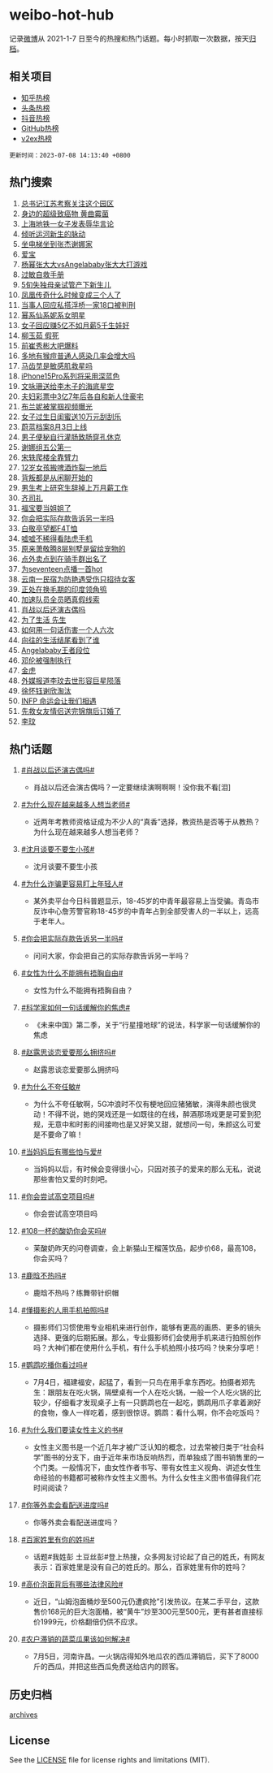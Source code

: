 # weibo-hot-hub

记录[微博](https://www.weibo.com)从 2021-1-7 日至今的热搜和热门话题。每小时抓取一次数据，按天[归档](archives)。

## 相关项目

- [知乎热榜](https://github.com/lonnyzhang423/zhihu-hot-hub)
- [头条热榜](https://github.com/lonnyzhang423/toutiao-hot-hub)
- [抖音热榜](https://github.com/lonnyzhang423/douyin-hot-hub)
- [GitHub热榜](https://github.com/lonnyzhang423/github-hot-hub)
- [v2ex热榜](https://github.com/lonnyzhang423/v2ex-hot-hub)


`更新时间：2023-07-08 14:13:40 +0800`

## 热门搜索

1. [总书记江苏考察关注这个园区](https://m.weibo.cn/search?containerid=100103type%3D1%26t%3D10%26q%3D%23%E6%80%BB%E4%B9%A6%E8%AE%B0%E6%B1%9F%E8%8B%8F%E8%80%83%E5%AF%9F%E5%85%B3%E6%B3%A8%E8%BF%99%E4%B8%AA%E5%9B%AD%E5%8C%BA%23&stream_entry_id=51&isnewpage=1&extparam=seat%3D1%26stream_entry_id%3D51%26cate%3D10103%26dgr%3D0%26filter_type%3Drealtimehot%26c_type%3D51%26pos%3D0%26display_time%3D1688796818%26pre_seqid%3D168879681878502033236&luicode=10000011&lfid=106003type%253D25%2526t%253D3%2526disable_hot%253D1%2526filter_type%253Drealtimehot)
1. [身边的超级致癌物 黄曲霉菌](https://m.weibo.cn/search?containerid=100103type%3D1%26t%3D10%26q%3D%E8%BA%AB%E8%BE%B9%E7%9A%84%E8%B6%85%E7%BA%A7%E8%87%B4%E7%99%8C%E7%89%A9+%E9%BB%84%E6%9B%B2%E9%9C%89%E8%8F%8C&stream_entry_id=31&isnewpage=1&extparam=seat%3D1%26lcate%3D5001%26flag%3D16%26filter_type%3Drealtimehot%26c_type%3D31%26cate%3D5001%26dgr%3D0%26realpos%3D1%26q%3D%25E8%25BA%25AB%25E8%25BE%25B9%25E7%259A%2584%25E8%25B6%2585%25E7%25BA%25A7%25E8%2587%25B4%25E7%2599%258C%25E7%2589%25A9%2520%25E9%25BB%2584%25E6%259B%25B2%25E9%259C%2589%25E8%258F%258C%26band_rank%3D1%26stream_entry_id%3D31%26pos%3D0%26display_time%3D1688796818%26pre_seqid%3D168879681878502033236&luicode=10000011&lfid=106003type%253D25%2526t%253D3%2526disable_hot%253D1%2526filter_type%253Drealtimehot)
1. [上海地铁一女子发表辱华言论](https://m.weibo.cn/search?containerid=100103type%3D1%26t%3D10%26q%3D%23%E4%B8%8A%E6%B5%B7%E5%9C%B0%E9%93%81%E4%B8%80%E5%A5%B3%E5%AD%90%E5%8F%91%E8%A1%A8%E8%BE%B1%E5%8D%8E%E8%A8%80%E8%AE%BA%23&stream_entry_id=31&isnewpage=1&extparam=seat%3D1%26lcate%3D5001%26flag%3D1%26filter_type%3Drealtimehot%26c_type%3D31%26cate%3D5001%26dgr%3D0%26realpos%3D2%26q%3D%2523%25E4%25B8%258A%25E6%25B5%25B7%25E5%259C%25B0%25E9%2593%2581%25E4%25B8%2580%25E5%25A5%25B3%25E5%25AD%2590%25E5%258F%2591%25E8%25A1%25A8%25E8%25BE%25B1%25E5%258D%258E%25E8%25A8%2580%25E8%25AE%25BA%2523%26band_rank%3D2%26stream_entry_id%3D31%26pos%3D1%26display_time%3D1688796818%26pre_seqid%3D168879681878502033236&luicode=10000011&lfid=106003type%253D25%2526t%253D3%2526disable_hot%253D1%2526filter_type%253Drealtimehot)
1. [倾听运河新生的脉动](https://m.weibo.cn/search?containerid=100103type%3D1%26t%3D10%26q%3D%23%E5%80%BE%E5%90%AC%E8%BF%90%E6%B2%B3%E6%96%B0%E7%94%9F%E7%9A%84%E8%84%89%E5%8A%A8%23&stream_entry_id=31&isnewpage=1&extparam=seat%3D1%26lcate%3D5001%26flag%3D0%26filter_type%3Drealtimehot%26c_type%3D31%26cate%3D5001%26dgr%3D0%26realpos%3D3%26q%3D%2523%25E5%2580%25BE%25E5%2590%25AC%25E8%25BF%2590%25E6%25B2%25B3%25E6%2596%25B0%25E7%2594%259F%25E7%259A%2584%25E8%2584%2589%25E5%258A%25A8%2523%26band_rank%3D3%26stream_entry_id%3D31%26pos%3D2%26display_time%3D1688796818%26pre_seqid%3D168879681878502033236&luicode=10000011&lfid=106003type%253D25%2526t%253D3%2526disable_hot%253D1%2526filter_type%253Drealtimehot)
1. [坐电梯坐到张杰谢娜家](https://m.weibo.cn/search?containerid=100103type%3D1%26t%3D10%26q%3D%23%E5%9D%90%E7%94%B5%E6%A2%AF%E5%9D%90%E5%88%B0%E5%BC%A0%E6%9D%B0%E8%B0%A2%E5%A8%9C%E5%AE%B6%23&stream_entry_id=31&isnewpage=1&extparam=seat%3D1%26lcate%3D5001%26flag%3D2%26filter_type%3Drealtimehot%26c_type%3D31%26cate%3D5001%26dgr%3D0%26realpos%3D4%26q%3D%2523%25E5%259D%2590%25E7%2594%25B5%25E6%25A2%25AF%25E5%259D%2590%25E5%2588%25B0%25E5%25BC%25A0%25E6%259D%25B0%25E8%25B0%25A2%25E5%25A8%259C%25E5%25AE%25B6%2523%26band_rank%3D4%26stream_entry_id%3D31%26pos%3D3%26display_time%3D1688796818%26pre_seqid%3D168879681878502033236&luicode=10000011&lfid=106003type%253D25%2526t%253D3%2526disable_hot%253D1%2526filter_type%253Drealtimehot)
1. [爱宝](https://m.weibo.cn/search?containerid=100103type%3D1%26t%3D10%26q%3D%E7%88%B1%E5%AE%9D&stream_entry_id=31&isnewpage=1&extparam=seat%3D1%26lcate%3D5001%26flag%3D16%26filter_type%3Drealtimehot%26c_type%3D31%26cate%3D5001%26dgr%3D0%26realpos%3D5%26q%3D%25E7%2588%25B1%25E5%25AE%259D%26band_rank%3D5%26stream_entry_id%3D31%26pos%3D4%26display_time%3D1688796818%26pre_seqid%3D168879681878502033236&luicode=10000011&lfid=106003type%253D25%2526t%253D3%2526disable_hot%253D1%2526filter_type%253Drealtimehot)
1. [杨幂张大大vsAngelababy张大大打游戏](https://m.weibo.cn/search?containerid=100103type%3D1%26t%3D10%26q%3D%23%E6%9D%A8%E5%B9%82%E5%BC%A0%E5%A4%A7%E5%A4%A7vsAngelababy%E5%BC%A0%E5%A4%A7%E5%A4%A7%E6%89%93%E6%B8%B8%E6%88%8F%23&stream_entry_id=31&isnewpage=1&extparam=seat%3D1%26lcate%3D5001%26flag%3D1%26filter_type%3Drealtimehot%26c_type%3D31%26cate%3D5001%26dgr%3D0%26realpos%3D6%26q%3D%2523%25E6%259D%25A8%25E5%25B9%2582%25E5%25BC%25A0%25E5%25A4%25A7%25E5%25A4%25A7vsAngelababy%25E5%25BC%25A0%25E5%25A4%25A7%25E5%25A4%25A7%25E6%2589%2593%25E6%25B8%25B8%25E6%2588%258F%2523%26band_rank%3D6%26stream_entry_id%3D31%26pos%3D5%26display_time%3D1688796818%26pre_seqid%3D168879681878502033236&luicode=10000011&lfid=106003type%253D25%2526t%253D3%2526disable_hot%253D1%2526filter_type%253Drealtimehot)
1. [过敏自救手册](https://m.weibo.cn/search?containerid=100103type%3D1%26t%3D10%26q%3D%23%E8%BF%87%E6%95%8F%E8%87%AA%E6%95%91%E6%89%8B%E5%86%8C%23&stream_entry_id=31&isnewpage=1&extparam=seat%3D1%26lcate%3D5001%26is_ad_pos%3D1%26adid%3D195660%26filter_type%3Drealtimehot%26c_type%3D31%26cate%3D5001%26dgr%3D0%26q%3D%2523%25E8%25BF%2587%25E6%2595%258F%25E8%2587%25AA%25E6%2595%2591%25E6%2589%258B%25E5%2586%258C%2523%26band_rank%3D7%26stream_entry_id%3D31%26pos%3D6%26display_time%3D1688796818%26pre_seqid%3D168879681878502033236&luicode=10000011&lfid=106003type%253D25%2526t%253D3%2526disable_hot%253D1%2526filter_type%253Drealtimehot)
1. [5旬失独母亲试管产下新生儿](https://m.weibo.cn/search?containerid=100103type%3D1%26t%3D10%26q%3D%235%E6%97%AC%E5%A4%B1%E7%8B%AC%E6%AF%8D%E4%BA%B2%E8%AF%95%E7%AE%A1%E4%BA%A7%E4%B8%8B%E6%96%B0%E7%94%9F%E5%84%BF%23&stream_entry_id=31&isnewpage=1&extparam=seat%3D1%26lcate%3D5001%26flag%3D32768%26filter_type%3Drealtimehot%26c_type%3D31%26cate%3D5001%26dgr%3D0%26realpos%3D7%26q%3D%25235%25E6%2597%25AC%25E5%25A4%25B1%25E7%258B%25AC%25E6%25AF%258D%25E4%25BA%25B2%25E8%25AF%2595%25E7%25AE%25A1%25E4%25BA%25A7%25E4%25B8%258B%25E6%2596%25B0%25E7%2594%259F%25E5%2584%25BF%2523%26band_rank%3D7%26stream_entry_id%3D31%26pos%3D7%26display_time%3D1688796818%26pre_seqid%3D168879681878502033236&luicode=10000011&lfid=106003type%253D25%2526t%253D3%2526disable_hot%253D1%2526filter_type%253Drealtimehot)
1. [凤凰传奇什么时候变成三个人了](https://m.weibo.cn/search?containerid=100103type%3D1%26t%3D10%26q%3D%23%E5%87%A4%E5%87%B0%E4%BC%A0%E5%A5%87%E4%BB%80%E4%B9%88%E6%97%B6%E5%80%99%E5%8F%98%E6%88%90%E4%B8%89%E4%B8%AA%E4%BA%BA%E4%BA%86%23&stream_entry_id=31&isnewpage=1&extparam=seat%3D1%26lcate%3D5001%26flag%3D1%26filter_type%3Drealtimehot%26c_type%3D31%26cate%3D5001%26dgr%3D0%26realpos%3D8%26q%3D%2523%25E5%2587%25A4%25E5%2587%25B0%25E4%25BC%25A0%25E5%25A5%2587%25E4%25BB%2580%25E4%25B9%2588%25E6%2597%25B6%25E5%2580%2599%25E5%258F%2598%25E6%2588%2590%25E4%25B8%2589%25E4%25B8%25AA%25E4%25BA%25BA%25E4%25BA%2586%2523%26band_rank%3D8%26stream_entry_id%3D31%26pos%3D8%26display_time%3D1688796818%26pre_seqid%3D168879681878502033236&luicode=10000011&lfid=106003type%253D25%2526t%253D3%2526disable_hot%253D1%2526filter_type%253Drealtimehot)
1. [当事人回应私搭浮桥一家18口被判刑](https://m.weibo.cn/search?containerid=100103type%3D1%26t%3D10%26q%3D%23%E5%BD%93%E4%BA%8B%E4%BA%BA%E5%9B%9E%E5%BA%94%E7%A7%81%E6%90%AD%E6%B5%AE%E6%A1%A5%E4%B8%80%E5%AE%B618%E5%8F%A3%E8%A2%AB%E5%88%A4%E5%88%91%23&stream_entry_id=31&isnewpage=1&extparam=seat%3D1%26lcate%3D5001%26flag%3D0%26filter_type%3Drealtimehot%26c_type%3D31%26cate%3D5001%26dgr%3D0%26realpos%3D9%26q%3D%2523%25E5%25BD%2593%25E4%25BA%258B%25E4%25BA%25BA%25E5%259B%259E%25E5%25BA%2594%25E7%25A7%2581%25E6%2590%25AD%25E6%25B5%25AE%25E6%25A1%25A5%25E4%25B8%2580%25E5%25AE%25B618%25E5%258F%25A3%25E8%25A2%25AB%25E5%2588%25A4%25E5%2588%2591%2523%26band_rank%3D9%26stream_entry_id%3D31%26pos%3D9%26display_time%3D1688796818%26pre_seqid%3D168879681878502033236&luicode=10000011&lfid=106003type%253D25%2526t%253D3%2526disable_hot%253D1%2526filter_type%253Drealtimehot)
1. [幂系仙系妮系女明星](https://m.weibo.cn/search?containerid=100103type%3D1%26t%3D10%26q%3D%23%E5%B9%82%E7%B3%BB%E4%BB%99%E7%B3%BB%E5%A6%AE%E7%B3%BB%E5%A5%B3%E6%98%8E%E6%98%9F%23&stream_entry_id=31&isnewpage=1&extparam=seat%3D1%26lcate%3D5001%26flag%3D1%26filter_type%3Drealtimehot%26c_type%3D31%26cate%3D5001%26dgr%3D0%26realpos%3D10%26q%3D%2523%25E5%25B9%2582%25E7%25B3%25BB%25E4%25BB%2599%25E7%25B3%25BB%25E5%25A6%25AE%25E7%25B3%25BB%25E5%25A5%25B3%25E6%2598%258E%25E6%2598%259F%2523%26band_rank%3D10%26stream_entry_id%3D31%26pos%3D10%26display_time%3D1688796818%26pre_seqid%3D168879681878502033236&luicode=10000011&lfid=106003type%253D25%2526t%253D3%2526disable_hot%253D1%2526filter_type%253Drealtimehot)
1. [女子回应赚5亿不如月薪5千生娃好](https://m.weibo.cn/search?containerid=100103type%3D1%26t%3D10%26q%3D%23%E5%A5%B3%E5%AD%90%E5%9B%9E%E5%BA%94%E8%B5%9A5%E4%BA%BF%E4%B8%8D%E5%A6%82%E6%9C%88%E8%96%AA5%E5%8D%83%E7%94%9F%E5%A8%83%E5%A5%BD%23&stream_entry_id=31&isnewpage=1&extparam=seat%3D1%26lcate%3D5001%26flag%3D0%26filter_type%3Drealtimehot%26c_type%3D31%26cate%3D5001%26dgr%3D0%26realpos%3D11%26q%3D%2523%25E5%25A5%25B3%25E5%25AD%2590%25E5%259B%259E%25E5%25BA%2594%25E8%25B5%259A5%25E4%25BA%25BF%25E4%25B8%258D%25E5%25A6%2582%25E6%259C%2588%25E8%2596%25AA5%25E5%258D%2583%25E7%2594%259F%25E5%25A8%2583%25E5%25A5%25BD%2523%26band_rank%3D11%26stream_entry_id%3D31%26pos%3D11%26display_time%3D1688796818%26pre_seqid%3D168879681878502033236&luicode=10000011&lfid=106003type%253D25%2526t%253D3%2526disable_hot%253D1%2526filter_type%253Drealtimehot)
1. [柳玉茹 假死](https://m.weibo.cn/search?containerid=100103type%3D1%26t%3D10%26q%3D%E6%9F%B3%E7%8E%89%E8%8C%B9+%E5%81%87%E6%AD%BB&stream_entry_id=31&isnewpage=1&extparam=seat%3D1%26lcate%3D5001%26flag%3D2%26filter_type%3Drealtimehot%26c_type%3D31%26cate%3D5001%26dgr%3D0%26realpos%3D12%26q%3D%25E6%259F%25B3%25E7%258E%2589%25E8%258C%25B9%2520%25E5%2581%2587%25E6%25AD%25BB%26band_rank%3D12%26stream_entry_id%3D31%26pos%3D12%26display_time%3D1688796818%26pre_seqid%3D168879681878502033236&luicode=10000011&lfid=106003type%253D25%2526t%253D3%2526disable_hot%253D1%2526filter_type%253Drealtimehot)
1. [前崔秀彬大吧爆料](https://m.weibo.cn/search?containerid=100103type%3D1%26t%3D10%26q%3D%23%E5%89%8D%E5%B4%94%E7%A7%80%E5%BD%AC%E5%A4%A7%E5%90%A7%E7%88%86%E6%96%99%23&stream_entry_id=31&isnewpage=1&extparam=seat%3D1%26lcate%3D5001%26flag%3D1%26filter_type%3Drealtimehot%26c_type%3D31%26cate%3D5001%26dgr%3D0%26realpos%3D13%26q%3D%2523%25E5%2589%258D%25E5%25B4%2594%25E7%25A7%2580%25E5%25BD%25AC%25E5%25A4%25A7%25E5%2590%25A7%25E7%2588%2586%25E6%2596%2599%2523%26band_rank%3D13%26stream_entry_id%3D31%26pos%3D13%26display_time%3D1688796818%26pre_seqid%3D168879681878502033236&luicode=10000011&lfid=106003type%253D25%2526t%253D3%2526disable_hot%253D1%2526filter_type%253Drealtimehot)
1. [多地有猴痘普通人感染几率会增大吗](https://m.weibo.cn/search?containerid=100103type%3D1%26t%3D10%26q%3D%23%E5%A4%9A%E5%9C%B0%E6%9C%89%E7%8C%B4%E7%97%98%E6%99%AE%E9%80%9A%E4%BA%BA%E6%84%9F%E6%9F%93%E5%87%A0%E7%8E%87%E4%BC%9A%E5%A2%9E%E5%A4%A7%E5%90%97%23&stream_entry_id=31&isnewpage=1&extparam=seat%3D1%26lcate%3D5001%26flag%3D0%26filter_type%3Drealtimehot%26c_type%3D31%26cate%3D5001%26dgr%3D0%26realpos%3D14%26q%3D%2523%25E5%25A4%259A%25E5%259C%25B0%25E6%259C%2589%25E7%258C%25B4%25E7%2597%2598%25E6%2599%25AE%25E9%2580%259A%25E4%25BA%25BA%25E6%2584%259F%25E6%259F%2593%25E5%2587%25A0%25E7%258E%2587%25E4%25BC%259A%25E5%25A2%259E%25E5%25A4%25A7%25E5%2590%2597%2523%26band_rank%3D14%26stream_entry_id%3D31%26pos%3D14%26display_time%3D1688796818%26pre_seqid%3D168879681878502033236&luicode=10000011&lfid=106003type%253D25%2526t%253D3%2526disable_hot%253D1%2526filter_type%253Drealtimehot)
1. [马齿苋是敏感肌救星吗](https://m.weibo.cn/search?containerid=100103type%3D1%26t%3D10%26q%3D%23%E9%A9%AC%E9%BD%BF%E8%8B%8B%E6%98%AF%E6%95%8F%E6%84%9F%E8%82%8C%E6%95%91%E6%98%9F%E5%90%97%23&stream_entry_id=31&isnewpage=1&extparam=seat%3D1%26lcate%3D5001%26flag%3D0%26adid%3D195798%26filter_type%3Drealtimehot%26c_type%3D31%26cate%3D5001%26dgr%3D0%26realpos%3D15%26q%3D%2523%25E9%25A9%25AC%25E9%25BD%25BF%25E8%258B%258B%25E6%2598%25AF%25E6%2595%258F%25E6%2584%259F%25E8%2582%258C%25E6%2595%2591%25E6%2598%259F%25E5%2590%2597%2523%26band_rank%3D15%26stream_entry_id%3D31%26pos%3D15%26display_time%3D1688796818%26pre_seqid%3D168879681878502033236&luicode=10000011&lfid=106003type%253D25%2526t%253D3%2526disable_hot%253D1%2526filter_type%253Drealtimehot)
1. [iPhone15Pro系列将采用深蓝色](https://m.weibo.cn/search?containerid=100103type%3D1%26t%3D10%26q%3D%23iPhone15Pro%E7%B3%BB%E5%88%97%E5%B0%86%E9%87%87%E7%94%A8%E6%B7%B1%E8%93%9D%E8%89%B2%23&stream_entry_id=31&isnewpage=1&extparam=seat%3D1%26lcate%3D5001%26flag%3D0%26filter_type%3Drealtimehot%26c_type%3D31%26cate%3D5001%26dgr%3D0%26realpos%3D16%26q%3D%2523iPhone15Pro%25E7%25B3%25BB%25E5%2588%2597%25E5%25B0%2586%25E9%2587%2587%25E7%2594%25A8%25E6%25B7%25B1%25E8%2593%259D%25E8%2589%25B2%2523%26band_rank%3D16%26stream_entry_id%3D31%26pos%3D16%26display_time%3D1688796818%26pre_seqid%3D168879681878502033236&luicode=10000011&lfid=106003type%253D25%2526t%253D3%2526disable_hot%253D1%2526filter_type%253Drealtimehot)
1. [文咏珊送给李木子的海底星空](https://m.weibo.cn/search?containerid=100103type%3D1%26t%3D10%26q%3D%23%E6%96%87%E5%92%8F%E7%8F%8A%E9%80%81%E7%BB%99%E6%9D%8E%E6%9C%A8%E5%AD%90%E7%9A%84%E6%B5%B7%E5%BA%95%E6%98%9F%E7%A9%BA%23&stream_entry_id=31&isnewpage=1&extparam=seat%3D1%26lcate%3D5001%26flag%3D2%26filter_type%3Drealtimehot%26c_type%3D31%26cate%3D5001%26dgr%3D0%26realpos%3D17%26q%3D%2523%25E6%2596%2587%25E5%2592%258F%25E7%258F%258A%25E9%2580%2581%25E7%25BB%2599%25E6%259D%258E%25E6%259C%25A8%25E5%25AD%2590%25E7%259A%2584%25E6%25B5%25B7%25E5%25BA%2595%25E6%2598%259F%25E7%25A9%25BA%2523%26band_rank%3D17%26stream_entry_id%3D31%26pos%3D17%26display_time%3D1688796818%26pre_seqid%3D168879681878502033236&luicode=10000011&lfid=106003type%253D25%2526t%253D3%2526disable_hot%253D1%2526filter_type%253Drealtimehot)
1. [夫妇彩票中3亿7年后各自和新人住豪宅](https://m.weibo.cn/search?containerid=100103type%3D1%26t%3D10%26q%3D%23%E5%A4%AB%E5%A6%87%E5%BD%A9%E7%A5%A8%E4%B8%AD3%E4%BA%BF7%E5%B9%B4%E5%90%8E%E5%90%84%E8%87%AA%E5%92%8C%E6%96%B0%E4%BA%BA%E4%BD%8F%E8%B1%AA%E5%AE%85%23&stream_entry_id=31&isnewpage=1&extparam=seat%3D1%26lcate%3D5001%26flag%3D0%26filter_type%3Drealtimehot%26c_type%3D31%26cate%3D5001%26dgr%3D0%26realpos%3D18%26q%3D%2523%25E5%25A4%25AB%25E5%25A6%2587%25E5%25BD%25A9%25E7%25A5%25A8%25E4%25B8%25AD3%25E4%25BA%25BF7%25E5%25B9%25B4%25E5%2590%258E%25E5%2590%2584%25E8%2587%25AA%25E5%2592%258C%25E6%2596%25B0%25E4%25BA%25BA%25E4%25BD%258F%25E8%25B1%25AA%25E5%25AE%2585%2523%26band_rank%3D18%26stream_entry_id%3D31%26pos%3D18%26display_time%3D1688796818%26pre_seqid%3D168879681878502033236&luicode=10000011&lfid=106003type%253D25%2526t%253D3%2526disable_hot%253D1%2526filter_type%253Drealtimehot)
1. [布兰妮被掌掴视频曝光](https://m.weibo.cn/search?containerid=100103type%3D1%26t%3D10%26q%3D%23%E5%B8%83%E5%85%B0%E5%A6%AE%E8%A2%AB%E6%8E%8C%E6%8E%B4%E8%A7%86%E9%A2%91%E6%9B%9D%E5%85%89%23&stream_entry_id=31&isnewpage=1&extparam=seat%3D1%26lcate%3D5001%26flag%3D0%26filter_type%3Drealtimehot%26c_type%3D31%26cate%3D5001%26dgr%3D0%26realpos%3D19%26q%3D%2523%25E5%25B8%2583%25E5%2585%25B0%25E5%25A6%25AE%25E8%25A2%25AB%25E6%258E%258C%25E6%258E%25B4%25E8%25A7%2586%25E9%25A2%2591%25E6%259B%259D%25E5%2585%2589%2523%26band_rank%3D19%26stream_entry_id%3D31%26pos%3D19%26display_time%3D1688796818%26pre_seqid%3D168879681878502033236&luicode=10000011&lfid=106003type%253D25%2526t%253D3%2526disable_hot%253D1%2526filter_type%253Drealtimehot)
1. [女子过生日闺蜜送10万元刮刮乐](https://m.weibo.cn/search?containerid=100103type%3D1%26t%3D10%26q%3D%23%E5%A5%B3%E5%AD%90%E8%BF%87%E7%94%9F%E6%97%A5%E9%97%BA%E8%9C%9C%E9%80%8110%E4%B8%87%E5%85%83%E5%88%AE%E5%88%AE%E4%B9%90%23&stream_entry_id=31&isnewpage=1&extparam=seat%3D1%26lcate%3D5001%26flag%3D0%26filter_type%3Drealtimehot%26c_type%3D31%26cate%3D5001%26dgr%3D0%26realpos%3D20%26q%3D%2523%25E5%25A5%25B3%25E5%25AD%2590%25E8%25BF%2587%25E7%2594%259F%25E6%2597%25A5%25E9%2597%25BA%25E8%259C%259C%25E9%2580%258110%25E4%25B8%2587%25E5%2585%2583%25E5%2588%25AE%25E5%2588%25AE%25E4%25B9%2590%2523%26band_rank%3D20%26stream_entry_id%3D31%26pos%3D20%26display_time%3D1688796818%26pre_seqid%3D168879681878502033236&luicode=10000011&lfid=106003type%253D25%2526t%253D3%2526disable_hot%253D1%2526filter_type%253Drealtimehot)
1. [蔚蓝档案8月3日上线](https://m.weibo.cn/search?containerid=100103type%3D1%26t%3D10%26q%3D%23%E8%94%9A%E8%93%9D%E6%A1%A3%E6%A1%888%E6%9C%883%E6%97%A5%E4%B8%8A%E7%BA%BF%23&stream_entry_id=31&isnewpage=1&extparam=seat%3D1%26lcate%3D5001%26flag%3D0%26adid%3D195751%26filter_type%3Drealtimehot%26c_type%3D31%26cate%3D5001%26dgr%3D0%26realpos%3D21%26q%3D%2523%25E8%2594%259A%25E8%2593%259D%25E6%25A1%25A3%25E6%25A1%25888%25E6%259C%25883%25E6%2597%25A5%25E4%25B8%258A%25E7%25BA%25BF%2523%26band_rank%3D21%26stream_entry_id%3D31%26pos%3D21%26display_time%3D1688796818%26pre_seqid%3D168879681878502033236&luicode=10000011&lfid=106003type%253D25%2526t%253D3%2526disable_hot%253D1%2526filter_type%253Drealtimehot)
1. [男子便秘自行灌肠致肠穿孔休克](https://m.weibo.cn/search?containerid=100103type%3D1%26t%3D10%26q%3D%23%E7%94%B7%E5%AD%90%E4%BE%BF%E7%A7%98%E8%87%AA%E8%A1%8C%E7%81%8C%E8%82%A0%E8%87%B4%E8%82%A0%E7%A9%BF%E5%AD%94%E4%BC%91%E5%85%8B%23&stream_entry_id=31&isnewpage=1&extparam=seat%3D1%26lcate%3D5001%26flag%3D2%26filter_type%3Drealtimehot%26c_type%3D31%26cate%3D5001%26dgr%3D0%26realpos%3D22%26q%3D%2523%25E7%2594%25B7%25E5%25AD%2590%25E4%25BE%25BF%25E7%25A7%2598%25E8%2587%25AA%25E8%25A1%258C%25E7%2581%258C%25E8%2582%25A0%25E8%2587%25B4%25E8%2582%25A0%25E7%25A9%25BF%25E5%25AD%2594%25E4%25BC%2591%25E5%2585%258B%2523%26band_rank%3D22%26stream_entry_id%3D31%26pos%3D22%26display_time%3D1688796818%26pre_seqid%3D168879681878502033236&luicode=10000011&lfid=106003type%253D25%2526t%253D3%2526disable_hot%253D1%2526filter_type%253Drealtimehot)
1. [谢娜组五公第一](https://m.weibo.cn/search?containerid=100103type%3D1%26t%3D10%26q%3D%23%E8%B0%A2%E5%A8%9C%E7%BB%84%E4%BA%94%E5%85%AC%E7%AC%AC%E4%B8%80%23&stream_entry_id=31&isnewpage=1&extparam=seat%3D1%26lcate%3D5001%26flag%3D1%26filter_type%3Drealtimehot%26c_type%3D31%26cate%3D5001%26dgr%3D0%26realpos%3D23%26q%3D%2523%25E8%25B0%25A2%25E5%25A8%259C%25E7%25BB%2584%25E4%25BA%2594%25E5%2585%25AC%25E7%25AC%25AC%25E4%25B8%2580%2523%26band_rank%3D23%26stream_entry_id%3D31%26pos%3D23%26display_time%3D1688796818%26pre_seqid%3D168879681878502033236&luicode=10000011&lfid=106003type%253D25%2526t%253D3%2526disable_hot%253D1%2526filter_type%253Drealtimehot)
1. [宋轶爬楼全靠臂力](https://m.weibo.cn/search?containerid=100103type%3D1%26t%3D10%26q%3D%23%E5%AE%8B%E8%BD%B6%E7%88%AC%E6%A5%BC%E5%85%A8%E9%9D%A0%E8%87%82%E5%8A%9B%23&stream_entry_id=31&isnewpage=1&extparam=seat%3D1%26lcate%3D5001%26flag%3D0%26filter_type%3Drealtimehot%26c_type%3D31%26cate%3D5001%26dgr%3D0%26realpos%3D24%26q%3D%2523%25E5%25AE%258B%25E8%25BD%25B6%25E7%2588%25AC%25E6%25A5%25BC%25E5%2585%25A8%25E9%259D%25A0%25E8%2587%2582%25E5%258A%259B%2523%26band_rank%3D24%26stream_entry_id%3D31%26pos%3D24%26display_time%3D1688796818%26pre_seqid%3D168879681878502033236&luicode=10000011&lfid=106003type%253D25%2526t%253D3%2526disable_hot%253D1%2526filter_type%253Drealtimehot)
1. [12岁女孩搬啤酒炸裂一地后](https://m.weibo.cn/search?containerid=100103type%3D1%26t%3D10%26q%3D%2312%E5%B2%81%E5%A5%B3%E5%AD%A9%E6%90%AC%E5%95%A4%E9%85%92%E7%82%B8%E8%A3%82%E4%B8%80%E5%9C%B0%E5%90%8E%23&stream_entry_id=31&isnewpage=1&extparam=seat%3D1%26lcate%3D5001%26flag%3D32768%26filter_type%3Drealtimehot%26c_type%3D31%26cate%3D5001%26dgr%3D0%26realpos%3D25%26q%3D%252312%25E5%25B2%2581%25E5%25A5%25B3%25E5%25AD%25A9%25E6%2590%25AC%25E5%2595%25A4%25E9%2585%2592%25E7%2582%25B8%25E8%25A3%2582%25E4%25B8%2580%25E5%259C%25B0%25E5%2590%258E%2523%26band_rank%3D25%26stream_entry_id%3D31%26pos%3D25%26display_time%3D1688796818%26pre_seqid%3D168879681878502033236&luicode=10000011&lfid=106003type%253D25%2526t%253D3%2526disable_hot%253D1%2526filter_type%253Drealtimehot)
1. [背叛都是从闲聊开始的](https://m.weibo.cn/search?containerid=100103type%3D1%26t%3D10%26q%3D%E8%83%8C%E5%8F%9B%E9%83%BD%E6%98%AF%E4%BB%8E%E9%97%B2%E8%81%8A%E5%BC%80%E5%A7%8B%E7%9A%84&stream_entry_id=31&isnewpage=1&extparam=seat%3D1%26lcate%3D5001%26flag%3D1%26filter_type%3Drealtimehot%26c_type%3D31%26cate%3D5001%26dgr%3D0%26realpos%3D26%26q%3D%25E8%2583%258C%25E5%258F%259B%25E9%2583%25BD%25E6%2598%25AF%25E4%25BB%258E%25E9%2597%25B2%25E8%2581%258A%25E5%25BC%2580%25E5%25A7%258B%25E7%259A%2584%26band_rank%3D26%26stream_entry_id%3D31%26pos%3D26%26display_time%3D1688796818%26pre_seqid%3D168879681878502033236&luicode=10000011&lfid=106003type%253D25%2526t%253D3%2526disable_hot%253D1%2526filter_type%253Drealtimehot)
1. [男生考上研究生辞掉上万月薪工作](https://m.weibo.cn/search?containerid=100103type%3D1%26t%3D10%26q%3D%23%E7%94%B7%E7%94%9F%E8%80%83%E4%B8%8A%E7%A0%94%E7%A9%B6%E7%94%9F%E8%BE%9E%E6%8E%89%E4%B8%8A%E4%B8%87%E6%9C%88%E8%96%AA%E5%B7%A5%E4%BD%9C%23&stream_entry_id=31&isnewpage=1&extparam=seat%3D1%26lcate%3D5001%26flag%3D0%26filter_type%3Drealtimehot%26c_type%3D31%26cate%3D5001%26dgr%3D0%26realpos%3D27%26q%3D%2523%25E7%2594%25B7%25E7%2594%259F%25E8%2580%2583%25E4%25B8%258A%25E7%25A0%2594%25E7%25A9%25B6%25E7%2594%259F%25E8%25BE%259E%25E6%258E%2589%25E4%25B8%258A%25E4%25B8%2587%25E6%259C%2588%25E8%2596%25AA%25E5%25B7%25A5%25E4%25BD%259C%2523%26band_rank%3D27%26stream_entry_id%3D31%26pos%3D27%26display_time%3D1688796818%26pre_seqid%3D168879681878502033236&luicode=10000011&lfid=106003type%253D25%2526t%253D3%2526disable_hot%253D1%2526filter_type%253Drealtimehot)
1. [齐司礼](https://m.weibo.cn/search?containerid=100103type%3D1%26t%3D10%26q%3D%E9%BD%90%E5%8F%B8%E7%A4%BC&stream_entry_id=31&isnewpage=1&extparam=seat%3D1%26lcate%3D5001%26flag%3D1%26filter_type%3Drealtimehot%26c_type%3D31%26cate%3D5001%26dgr%3D0%26realpos%3D28%26q%3D%25E9%25BD%2590%25E5%258F%25B8%25E7%25A4%25BC%26band_rank%3D28%26stream_entry_id%3D31%26pos%3D28%26display_time%3D1688796818%26pre_seqid%3D168879681878502033236&luicode=10000011&lfid=106003type%253D25%2526t%253D3%2526disable_hot%253D1%2526filter_type%253Drealtimehot)
1. [福宝要当姐姐了](https://m.weibo.cn/search?containerid=100103type%3D1%26t%3D10%26q%3D%23%E7%A6%8F%E5%AE%9D%E8%A6%81%E5%BD%93%E5%A7%90%E5%A7%90%E4%BA%86%23&stream_entry_id=31&isnewpage=1&extparam=seat%3D1%26lcate%3D5001%26flag%3D32768%26filter_type%3Drealtimehot%26c_type%3D31%26cate%3D5001%26dgr%3D0%26realpos%3D29%26q%3D%2523%25E7%25A6%258F%25E5%25AE%259D%25E8%25A6%2581%25E5%25BD%2593%25E5%25A7%2590%25E5%25A7%2590%25E4%25BA%2586%2523%26band_rank%3D29%26stream_entry_id%3D31%26pos%3D29%26display_time%3D1688796818%26pre_seqid%3D168879681878502033236&luicode=10000011&lfid=106003type%253D25%2526t%253D3%2526disable_hot%253D1%2526filter_type%253Drealtimehot)
1. [你会把实际存款告诉另一半吗](https://m.weibo.cn/search?containerid=100103type%3D1%26t%3D10%26q%3D%23%E4%BD%A0%E4%BC%9A%E6%8A%8A%E5%AE%9E%E9%99%85%E5%AD%98%E6%AC%BE%E5%91%8A%E8%AF%89%E5%8F%A6%E4%B8%80%E5%8D%8A%E5%90%97%23&stream_entry_id=31&isnewpage=1&extparam=seat%3D1%26lcate%3D5001%26flag%3D1%26filter_type%3Drealtimehot%26c_type%3D31%26cate%3D5001%26dgr%3D0%26realpos%3D30%26q%3D%2523%25E4%25BD%25A0%25E4%25BC%259A%25E6%258A%258A%25E5%25AE%259E%25E9%2599%2585%25E5%25AD%2598%25E6%25AC%25BE%25E5%2591%258A%25E8%25AF%2589%25E5%258F%25A6%25E4%25B8%2580%25E5%258D%258A%25E5%2590%2597%2523%26band_rank%3D30%26stream_entry_id%3D31%26pos%3D30%26display_time%3D1688796818%26pre_seqid%3D168879681878502033236&luicode=10000011&lfid=106003type%253D25%2526t%253D3%2526disable_hot%253D1%2526filter_type%253Drealtimehot)
1. [白敬亭望都F4T恤](https://m.weibo.cn/search?containerid=100103type%3D1%26t%3D10%26q%3D%23%E7%99%BD%E6%95%AC%E4%BA%AD%E6%9C%9B%E9%83%BDF4T%E6%81%A4%23&stream_entry_id=31&isnewpage=1&extparam=seat%3D1%26lcate%3D5001%26flag%3D1%26filter_type%3Drealtimehot%26c_type%3D31%26cate%3D5001%26dgr%3D0%26realpos%3D31%26q%3D%2523%25E7%2599%25BD%25E6%2595%25AC%25E4%25BA%25AD%25E6%259C%259B%25E9%2583%25BDF4T%25E6%2581%25A4%2523%26band_rank%3D31%26stream_entry_id%3D31%26pos%3D31%26display_time%3D1688796818%26pre_seqid%3D168879681878502033236&luicode=10000011&lfid=106003type%253D25%2526t%253D3%2526disable_hot%253D1%2526filter_type%253Drealtimehot)
1. [嘘嘘不稀得看陆虎手机](https://m.weibo.cn/search?containerid=100103type%3D1%26t%3D10%26q%3D%23%E5%98%98%E5%98%98%E4%B8%8D%E7%A8%80%E5%BE%97%E7%9C%8B%E9%99%86%E8%99%8E%E6%89%8B%E6%9C%BA%23&stream_entry_id=31&isnewpage=1&extparam=seat%3D1%26lcate%3D5001%26flag%3D1%26filter_type%3Drealtimehot%26c_type%3D31%26cate%3D5001%26dgr%3D0%26realpos%3D32%26q%3D%2523%25E5%2598%2598%25E5%2598%2598%25E4%25B8%258D%25E7%25A8%2580%25E5%25BE%2597%25E7%259C%258B%25E9%2599%2586%25E8%2599%258E%25E6%2589%258B%25E6%259C%25BA%2523%26band_rank%3D32%26stream_entry_id%3D31%26pos%3D32%26display_time%3D1688796818%26pre_seqid%3D168879681878502033236&luicode=10000011&lfid=106003type%253D25%2526t%253D3%2526disable_hot%253D1%2526filter_type%253Drealtimehot)
1. [原来萧敬腾8层别墅是留给宠物的](https://m.weibo.cn/search?containerid=100103type%3D1%26t%3D10%26q%3D%23%E5%8E%9F%E6%9D%A5%E8%90%A7%E6%95%AC%E8%85%BE8%E5%B1%82%E5%88%AB%E5%A2%85%E6%98%AF%E7%95%99%E7%BB%99%E5%AE%A0%E7%89%A9%E7%9A%84%23&stream_entry_id=31&isnewpage=1&extparam=seat%3D1%26lcate%3D5001%26flag%3D0%26filter_type%3Drealtimehot%26c_type%3D31%26cate%3D5001%26dgr%3D0%26realpos%3D33%26q%3D%2523%25E5%258E%259F%25E6%259D%25A5%25E8%2590%25A7%25E6%2595%25AC%25E8%2585%25BE8%25E5%25B1%2582%25E5%2588%25AB%25E5%25A2%2585%25E6%2598%25AF%25E7%2595%2599%25E7%25BB%2599%25E5%25AE%25A0%25E7%2589%25A9%25E7%259A%2584%2523%26band_rank%3D33%26stream_entry_id%3D31%26pos%3D33%26display_time%3D1688796818%26pre_seqid%3D168879681878502033236&luicode=10000011&lfid=106003type%253D25%2526t%253D3%2526disable_hot%253D1%2526filter_type%253Drealtimehot)
1. [点外卖点到在骑手群出名了](https://m.weibo.cn/search?containerid=100103type%3D1%26t%3D10%26q%3D%23%E7%82%B9%E5%A4%96%E5%8D%96%E7%82%B9%E5%88%B0%E5%9C%A8%E9%AA%91%E6%89%8B%E7%BE%A4%E5%87%BA%E5%90%8D%E4%BA%86%23&stream_entry_id=31&isnewpage=1&extparam=seat%3D1%26lcate%3D5001%26flag%3D0%26filter_type%3Drealtimehot%26c_type%3D31%26cate%3D5001%26dgr%3D0%26realpos%3D34%26q%3D%2523%25E7%2582%25B9%25E5%25A4%2596%25E5%258D%2596%25E7%2582%25B9%25E5%2588%25B0%25E5%259C%25A8%25E9%25AA%2591%25E6%2589%258B%25E7%25BE%25A4%25E5%2587%25BA%25E5%2590%258D%25E4%25BA%2586%2523%26band_rank%3D34%26stream_entry_id%3D31%26pos%3D34%26display_time%3D1688796818%26pre_seqid%3D168879681878502033236&luicode=10000011&lfid=106003type%253D25%2526t%253D3%2526disable_hot%253D1%2526filter_type%253Drealtimehot)
1. [为seventeen点播一首hot](https://m.weibo.cn/search?containerid=100103type%3D1%26t%3D10%26q%3D%23%E4%B8%BAseventeen%E7%82%B9%E6%92%AD%E4%B8%80%E9%A6%96hot%23&stream_entry_id=31&isnewpage=1&extparam=seat%3D1%26lcate%3D5001%26flag%3D0%26filter_type%3Drealtimehot%26c_type%3D31%26cate%3D5001%26dgr%3D0%26realpos%3D35%26q%3D%2523%25E4%25B8%25BAseventeen%25E7%2582%25B9%25E6%2592%25AD%25E4%25B8%2580%25E9%25A6%2596hot%2523%26band_rank%3D35%26stream_entry_id%3D31%26pos%3D35%26display_time%3D1688796818%26pre_seqid%3D168879681878502033236&luicode=10000011&lfid=106003type%253D25%2526t%253D3%2526disable_hot%253D1%2526filter_type%253Drealtimehot)
1. [云南一民宿为防艳遇受伤只招待女客](https://m.weibo.cn/search?containerid=100103type%3D1%26t%3D10%26q%3D%23%E4%BA%91%E5%8D%97%E4%B8%80%E6%B0%91%E5%AE%BF%E4%B8%BA%E9%98%B2%E8%89%B3%E9%81%87%E5%8F%97%E4%BC%A4%E5%8F%AA%E6%8B%9B%E5%BE%85%E5%A5%B3%E5%AE%A2%23&stream_entry_id=31&isnewpage=1&extparam=seat%3D1%26lcate%3D5001%26flag%3D1%26filter_type%3Drealtimehot%26c_type%3D31%26cate%3D5001%26dgr%3D0%26realpos%3D36%26q%3D%2523%25E4%25BA%2591%25E5%258D%2597%25E4%25B8%2580%25E6%25B0%2591%25E5%25AE%25BF%25E4%25B8%25BA%25E9%2598%25B2%25E8%2589%25B3%25E9%2581%2587%25E5%258F%2597%25E4%25BC%25A4%25E5%258F%25AA%25E6%258B%259B%25E5%25BE%2585%25E5%25A5%25B3%25E5%25AE%25A2%2523%26band_rank%3D36%26stream_entry_id%3D31%26pos%3D36%26display_time%3D1688796818%26pre_seqid%3D168879681878502033236&luicode=10000011&lfid=106003type%253D25%2526t%253D3%2526disable_hot%253D1%2526filter_type%253Drealtimehot)
1. [正处在换毛期的印度领角鸮](https://m.weibo.cn/search?containerid=100103type%3D1%26t%3D10%26q%3D%E6%AD%A3%E5%A4%84%E5%9C%A8%E6%8D%A2%E6%AF%9B%E6%9C%9F%E7%9A%84%E5%8D%B0%E5%BA%A6%E9%A2%86%E8%A7%92%E9%B8%AE&stream_entry_id=31&isnewpage=1&extparam=seat%3D1%26lcate%3D5001%26flag%3D1%26filter_type%3Drealtimehot%26c_type%3D31%26cate%3D5001%26dgr%3D0%26realpos%3D37%26q%3D%25E6%25AD%25A3%25E5%25A4%2584%25E5%259C%25A8%25E6%258D%25A2%25E6%25AF%259B%25E6%259C%259F%25E7%259A%2584%25E5%258D%25B0%25E5%25BA%25A6%25E9%25A2%2586%25E8%25A7%2592%25E9%25B8%25AE%26band_rank%3D37%26stream_entry_id%3D31%26pos%3D37%26display_time%3D1688796818%26pre_seqid%3D168879681878502033236&luicode=10000011&lfid=106003type%253D25%2526t%253D3%2526disable_hot%253D1%2526filter_type%253Drealtimehot)
1. [加速队员全员晒真假线索](https://m.weibo.cn/search?containerid=100103type%3D1%26t%3D10%26q%3D%23%E5%8A%A0%E9%80%9F%E9%98%9F%E5%91%98%E5%85%A8%E5%91%98%E6%99%92%E7%9C%9F%E5%81%87%E7%BA%BF%E7%B4%A2%23&stream_entry_id=31&isnewpage=1&extparam=seat%3D1%26lcate%3D5001%26flag%3D1%26filter_type%3Drealtimehot%26c_type%3D31%26cate%3D5001%26dgr%3D0%26realpos%3D38%26q%3D%2523%25E5%258A%25A0%25E9%2580%259F%25E9%2598%259F%25E5%2591%2598%25E5%2585%25A8%25E5%2591%2598%25E6%2599%2592%25E7%259C%259F%25E5%2581%2587%25E7%25BA%25BF%25E7%25B4%25A2%2523%26band_rank%3D38%26stream_entry_id%3D31%26pos%3D38%26display_time%3D1688796818%26pre_seqid%3D168879681878502033236&luicode=10000011&lfid=106003type%253D25%2526t%253D3%2526disable_hot%253D1%2526filter_type%253Drealtimehot)
1. [肖战以后还演古偶吗](https://m.weibo.cn/search?containerid=100103type%3D1%26t%3D10%26q%3D%23%E8%82%96%E6%88%98%E4%BB%A5%E5%90%8E%E8%BF%98%E6%BC%94%E5%8F%A4%E5%81%B6%E5%90%97%23&stream_entry_id=31&isnewpage=1&extparam=seat%3D1%26lcate%3D5001%26flag%3D0%26filter_type%3Drealtimehot%26c_type%3D31%26cate%3D5001%26dgr%3D0%26realpos%3D39%26q%3D%2523%25E8%2582%2596%25E6%2588%2598%25E4%25BB%25A5%25E5%2590%258E%25E8%25BF%2598%25E6%25BC%2594%25E5%258F%25A4%25E5%2581%25B6%25E5%2590%2597%2523%26band_rank%3D39%26stream_entry_id%3D31%26pos%3D39%26display_time%3D1688796818%26pre_seqid%3D168879681878502033236&luicode=10000011&lfid=106003type%253D25%2526t%253D3%2526disable_hot%253D1%2526filter_type%253Drealtimehot)
1. [为了生活 先生](https://m.weibo.cn/search?containerid=100103type%3D1%26t%3D10%26q%3D%E4%B8%BA%E4%BA%86%E7%94%9F%E6%B4%BB+%E5%85%88%E7%94%9F&stream_entry_id=31&isnewpage=1&extparam=seat%3D1%26lcate%3D5001%26flag%3D1%26filter_type%3Drealtimehot%26c_type%3D31%26cate%3D5001%26dgr%3D0%26realpos%3D40%26q%3D%25E4%25B8%25BA%25E4%25BA%2586%25E7%2594%259F%25E6%25B4%25BB%2520%25E5%2585%2588%25E7%2594%259F%26band_rank%3D40%26stream_entry_id%3D31%26pos%3D40%26display_time%3D1688796818%26pre_seqid%3D168879681878502033236&luicode=10000011&lfid=106003type%253D25%2526t%253D3%2526disable_hot%253D1%2526filter_type%253Drealtimehot)
1. [如何用一句话伤害一个人六次](https://m.weibo.cn/search?containerid=100103type%3D1%26t%3D10%26q%3D%E5%A6%82%E4%BD%95%E7%94%A8%E4%B8%80%E5%8F%A5%E8%AF%9D%E4%BC%A4%E5%AE%B3%E4%B8%80%E4%B8%AA%E4%BA%BA%E5%85%AD%E6%AC%A1&stream_entry_id=31&isnewpage=1&extparam=seat%3D1%26lcate%3D5001%26flag%3D1%26filter_type%3Drealtimehot%26c_type%3D31%26cate%3D5001%26dgr%3D0%26realpos%3D41%26q%3D%25E5%25A6%2582%25E4%25BD%2595%25E7%2594%25A8%25E4%25B8%2580%25E5%258F%25A5%25E8%25AF%259D%25E4%25BC%25A4%25E5%25AE%25B3%25E4%25B8%2580%25E4%25B8%25AA%25E4%25BA%25BA%25E5%2585%25AD%25E6%25AC%25A1%26band_rank%3D41%26stream_entry_id%3D31%26pos%3D41%26display_time%3D1688796818%26pre_seqid%3D168879681878502033236&luicode=10000011&lfid=106003type%253D25%2526t%253D3%2526disable_hot%253D1%2526filter_type%253Drealtimehot)
1. [向往的生活结尾看到了谁](https://m.weibo.cn/search?containerid=100103type%3D1%26t%3D10%26q%3D%23%E5%90%91%E5%BE%80%E7%9A%84%E7%94%9F%E6%B4%BB%E7%BB%93%E5%B0%BE%E7%9C%8B%E5%88%B0%E4%BA%86%E8%B0%81%23&stream_entry_id=31&isnewpage=1&extparam=seat%3D1%26lcate%3D5001%26flag%3D0%26filter_type%3Drealtimehot%26c_type%3D31%26cate%3D5001%26dgr%3D0%26realpos%3D42%26q%3D%2523%25E5%2590%2591%25E5%25BE%2580%25E7%259A%2584%25E7%2594%259F%25E6%25B4%25BB%25E7%25BB%2593%25E5%25B0%25BE%25E7%259C%258B%25E5%2588%25B0%25E4%25BA%2586%25E8%25B0%2581%2523%26band_rank%3D42%26stream_entry_id%3D31%26pos%3D42%26display_time%3D1688796818%26pre_seqid%3D168879681878502033236&luicode=10000011&lfid=106003type%253D25%2526t%253D3%2526disable_hot%253D1%2526filter_type%253Drealtimehot)
1. [Angelababy王者段位](https://m.weibo.cn/search?containerid=100103type%3D1%26t%3D10%26q%3D%23Angelababy%E7%8E%8B%E8%80%85%E6%AE%B5%E4%BD%8D%23&stream_entry_id=31&isnewpage=1&extparam=seat%3D1%26lcate%3D5001%26flag%3D0%26filter_type%3Drealtimehot%26c_type%3D31%26cate%3D5001%26dgr%3D0%26realpos%3D43%26q%3D%2523Angelababy%25E7%258E%258B%25E8%2580%2585%25E6%25AE%25B5%25E4%25BD%258D%2523%26band_rank%3D43%26stream_entry_id%3D31%26pos%3D43%26display_time%3D1688796818%26pre_seqid%3D168879681878502033236&luicode=10000011&lfid=106003type%253D25%2526t%253D3%2526disable_hot%253D1%2526filter_type%253Drealtimehot)
1. [邓伦被强制执行](https://m.weibo.cn/search?containerid=100103type%3D1%26t%3D10%26q%3D%23%E9%82%93%E4%BC%A6%E8%A2%AB%E5%BC%BA%E5%88%B6%E6%89%A7%E8%A1%8C%23&stream_entry_id=31&isnewpage=1&extparam=seat%3D1%26lcate%3D5001%26flag%3D0%26filter_type%3Drealtimehot%26c_type%3D31%26cate%3D5001%26dgr%3D0%26realpos%3D44%26q%3D%2523%25E9%2582%2593%25E4%25BC%25A6%25E8%25A2%25AB%25E5%25BC%25BA%25E5%2588%25B6%25E6%2589%25A7%25E8%25A1%258C%2523%26band_rank%3D44%26stream_entry_id%3D31%26pos%3D44%26display_time%3D1688796818%26pre_seqid%3D168879681878502033236&luicode=10000011&lfid=106003type%253D25%2526t%253D3%2526disable_hot%253D1%2526filter_type%253Drealtimehot)
1. [金虎](https://m.weibo.cn/search?containerid=100103type%3D1%26t%3D10%26q%3D%E9%87%91%E8%99%8E&stream_entry_id=31&isnewpage=1&extparam=seat%3D1%26lcate%3D5001%26flag%3D0%26filter_type%3Drealtimehot%26c_type%3D31%26cate%3D5001%26dgr%3D0%26realpos%3D45%26q%3D%25E9%2587%2591%25E8%2599%258E%26band_rank%3D45%26stream_entry_id%3D31%26pos%3D45%26display_time%3D1688796818%26pre_seqid%3D168879681878502033236&luicode=10000011&lfid=106003type%253D25%2526t%253D3%2526disable_hot%253D1%2526filter_type%253Drealtimehot)
1. [外媒报道李玟去世形容巨星陨落](https://m.weibo.cn/search?containerid=100103type%3D1%26t%3D10%26q%3D%23%E5%A4%96%E5%AA%92%E6%8A%A5%E9%81%93%E6%9D%8E%E7%8E%9F%E5%8E%BB%E4%B8%96%E5%BD%A2%E5%AE%B9%E5%B7%A8%E6%98%9F%E9%99%A8%E8%90%BD%23&stream_entry_id=31&isnewpage=1&extparam=seat%3D1%26lcate%3D5001%26flag%3D0%26filter_type%3Drealtimehot%26c_type%3D31%26cate%3D5001%26dgr%3D0%26realpos%3D46%26q%3D%2523%25E5%25A4%2596%25E5%25AA%2592%25E6%258A%25A5%25E9%2581%2593%25E6%259D%258E%25E7%258E%259F%25E5%258E%25BB%25E4%25B8%2596%25E5%25BD%25A2%25E5%25AE%25B9%25E5%25B7%25A8%25E6%2598%259F%25E9%2599%25A8%25E8%2590%25BD%2523%26band_rank%3D46%26stream_entry_id%3D31%26pos%3D46%26display_time%3D1688796818%26pre_seqid%3D168879681878502033236&luicode=10000011&lfid=106003type%253D25%2526t%253D3%2526disable_hot%253D1%2526filter_type%253Drealtimehot)
1. [徐怀钰谢欣淘汰](https://m.weibo.cn/search?containerid=100103type%3D1%26t%3D10%26q%3D%23%E5%BE%90%E6%80%80%E9%92%B0%E8%B0%A2%E6%AC%A3%E6%B7%98%E6%B1%B0%23&stream_entry_id=31&isnewpage=1&extparam=seat%3D1%26lcate%3D5001%26flag%3D1%26filter_type%3Drealtimehot%26c_type%3D31%26cate%3D5001%26dgr%3D0%26realpos%3D47%26q%3D%2523%25E5%25BE%2590%25E6%2580%2580%25E9%2592%25B0%25E8%25B0%25A2%25E6%25AC%25A3%25E6%25B7%2598%25E6%25B1%25B0%2523%26band_rank%3D47%26stream_entry_id%3D31%26pos%3D47%26display_time%3D1688796818%26pre_seqid%3D168879681878502033236&luicode=10000011&lfid=106003type%253D25%2526t%253D3%2526disable_hot%253D1%2526filter_type%253Drealtimehot)
1. [INFP 命运会让我们相遇](https://m.weibo.cn/search?containerid=100103type%3D1%26t%3D10%26q%3DINFP+%E5%91%BD%E8%BF%90%E4%BC%9A%E8%AE%A9%E6%88%91%E4%BB%AC%E7%9B%B8%E9%81%87&stream_entry_id=31&isnewpage=1&extparam=seat%3D1%26lcate%3D5001%26flag%3D0%26filter_type%3Drealtimehot%26c_type%3D31%26cate%3D5001%26dgr%3D0%26realpos%3D48%26q%3DINFP%2520%25E5%2591%25BD%25E8%25BF%2590%25E4%25BC%259A%25E8%25AE%25A9%25E6%2588%2591%25E4%25BB%25AC%25E7%259B%25B8%25E9%2581%2587%26band_rank%3D48%26stream_entry_id%3D31%26pos%3D48%26display_time%3D1688796818%26pre_seqid%3D168879681878502033236&luicode=10000011&lfid=106003type%253D25%2526t%253D3%2526disable_hot%253D1%2526filter_type%253Drealtimehot)
1. [先救女友情侣送完锦旗后订婚了](https://m.weibo.cn/search?containerid=100103type%3D1%26t%3D10%26q%3D%23%E5%85%88%E6%95%91%E5%A5%B3%E5%8F%8B%E6%83%85%E4%BE%A3%E9%80%81%E5%AE%8C%E9%94%A6%E6%97%97%E5%90%8E%E8%AE%A2%E5%A9%9A%E4%BA%86%23&stream_entry_id=31&isnewpage=1&extparam=seat%3D1%26lcate%3D5001%26flag%3D32768%26filter_type%3Drealtimehot%26c_type%3D31%26cate%3D5001%26dgr%3D0%26realpos%3D49%26q%3D%2523%25E5%2585%2588%25E6%2595%2591%25E5%25A5%25B3%25E5%258F%258B%25E6%2583%2585%25E4%25BE%25A3%25E9%2580%2581%25E5%25AE%258C%25E9%2594%25A6%25E6%2597%2597%25E5%2590%258E%25E8%25AE%25A2%25E5%25A9%259A%25E4%25BA%2586%2523%26band_rank%3D49%26stream_entry_id%3D31%26pos%3D49%26display_time%3D1688796818%26pre_seqid%3D168879681878502033236&luicode=10000011&lfid=106003type%253D25%2526t%253D3%2526disable_hot%253D1%2526filter_type%253Drealtimehot)
1. [李玟](https://m.weibo.cn/search?containerid=100103type%3D1%26t%3D10%26q%3D%E6%9D%8E%E7%8E%9F&stream_entry_id=31&isnewpage=1&extparam=seat%3D1%26lcate%3D5001%26flag%3D0%26filter_type%3Drealtimehot%26c_type%3D31%26cate%3D5001%26dgr%3D0%26realpos%3D50%26q%3D%25E6%259D%258E%25E7%258E%259F%26band_rank%3D50%26stream_entry_id%3D31%26pos%3D50%26display_time%3D1688796818%26pre_seqid%3D168879681878502033236&luicode=10000011&lfid=106003type%253D25%2526t%253D3%2526disable_hot%253D1%2526filter_type%253Drealtimehot)

## 热门话题

1. [#肖战以后还演古偶吗#](https://m.weibo.cn/search?containerid=231522type%3D1%26t%3D10%26q%3D%23%E8%82%96%E6%88%98%E4%BB%A5%E5%90%8E%E8%BF%98%E6%BC%94%E5%8F%A4%E5%81%B6%E5%90%97%23&stream_entry_id=128&isnewpage=1&extparam=seat%3D1%26lcate%3D5004%26cate%3D5004%26dgr%3D0%26c_type%3D128%26unitid%3D1688778791462%26pos%3D1-0-0%26display_time%3D1688796819%26pre_seqid%3D168879681987701754852&luicode=10000011&lfid=231648_-_4)
    - 肖战以后还会演古偶吗？一定要继续演啊啊啊！没你我不看[泪]

1. [#为什么现在越来越多人想当老师#](https://m.weibo.cn/search?containerid=231522type%3D1%26t%3D10%26q%3D%23%E4%B8%BA%E4%BB%80%E4%B9%88%E7%8E%B0%E5%9C%A8%E8%B6%8A%E6%9D%A5%E8%B6%8A%E5%A4%9A%E4%BA%BA%E6%83%B3%E5%BD%93%E8%80%81%E5%B8%88%23&stream_entry_id=128&isnewpage=1&extparam=seat%3D1%26lcate%3D5004%26cate%3D5004%26dgr%3D0%26c_type%3D128%26unitid%3D1688743155533%26pos%3D1-0-1%26display_time%3D1688796819%26pre_seqid%3D168879681987701754852&luicode=10000011&lfid=231648_-_4)
    - 近两年考教师资格证成为不少人的“真香”选择，教资热是否等于从教热？为什么现在越来越多人想当老师？

1. [#沈月谈要不要生小孩#](https://m.weibo.cn/search?containerid=231522type%3D1%26t%3D10%26q%3D%23%E6%B2%88%E6%9C%88%E8%B0%88%E8%A6%81%E4%B8%8D%E8%A6%81%E7%94%9F%E5%B0%8F%E5%AD%A9%23&stream_entry_id=128&isnewpage=1&extparam=seat%3D1%26lcate%3D5004%26cate%3D5004%26dgr%3D0%26c_type%3D128%26unitid%3D1688783006576%26pos%3D1-0-2%26display_time%3D1688796819%26pre_seqid%3D168879681987701754852&luicode=10000011&lfid=231648_-_4)
    - 沈月谈要不要生小孩

1. [#为什么诈骗更容易盯上年轻人#](https://m.weibo.cn/search?containerid=231522type%3D1%26t%3D10%26q%3D%23%E4%B8%BA%E4%BB%80%E4%B9%88%E8%AF%88%E9%AA%97%E6%9B%B4%E5%AE%B9%E6%98%93%E7%9B%AF%E4%B8%8A%E5%B9%B4%E8%BD%BB%E4%BA%BA%23&stream_entry_id=128&isnewpage=1&extparam=seat%3D1%26lcate%3D5004%26cate%3D5004%26dgr%3D0%26c_type%3D128%26unitid%3D1688796479945%26pos%3D1-0-3%26display_time%3D1688796819%26pre_seqid%3D168879681987701754852&luicode=10000011&lfid=231648_-_4)
    - 某外卖平台今日科普题显示，18-45岁的中青年最容易上当受骗。青岛市反诈中心詹芳警官称18-45岁的中青年占到全部受害人的一半以上，远高于老年人。

1. [#你会把实际存款告诉另一半吗#](https://m.weibo.cn/search?containerid=231522type%3D1%26t%3D10%26q%3D%23%E4%BD%A0%E4%BC%9A%E6%8A%8A%E5%AE%9E%E9%99%85%E5%AD%98%E6%AC%BE%E5%91%8A%E8%AF%89%E5%8F%A6%E4%B8%80%E5%8D%8A%E5%90%97%23&stream_entry_id=128&isnewpage=1&extparam=seat%3D1%26lcate%3D5004%26cate%3D5004%26dgr%3D0%26c_type%3D128%26unitid%3D1688790793481%26pos%3D1-0-4%26display_time%3D1688796819%26pre_seqid%3D168879681987701754852&luicode=10000011&lfid=231648_-_4)
    - 问问大家，你会把自己的实际存款告诉另一半吗？

1. [#女性为什么不能拥有捂胸自由#](https://m.weibo.cn/search?containerid=231522type%3D1%26t%3D10%26q%3D%23%E5%A5%B3%E6%80%A7%E4%B8%BA%E4%BB%80%E4%B9%88%E4%B8%8D%E8%83%BD%E6%8B%A5%E6%9C%89%E6%8D%82%E8%83%B8%E8%87%AA%E7%94%B1%23&stream_entry_id=128&isnewpage=1&extparam=seat%3D1%26lcate%3D5004%26cate%3D5004%26dgr%3D0%26c_type%3D128%26unitid%3D1688634876559%26pos%3D1-0-5%26display_time%3D1688796819%26pre_seqid%3D168879681987701754852&luicode=10000011&lfid=231648_-_4)
    - 女性为什么不能拥有捂胸自由？

1. [#科学家如何一句话缓解你的焦虑#](https://m.weibo.cn/search?containerid=231522type%3D1%26t%3D10%26q%3D%23%E7%A7%91%E5%AD%A6%E5%AE%B6%E5%A6%82%E4%BD%95%E4%B8%80%E5%8F%A5%E8%AF%9D%E7%BC%93%E8%A7%A3%E4%BD%A0%E7%9A%84%E7%84%A6%E8%99%91%23&stream_entry_id=128&isnewpage=1&extparam=seat%3D1%26lcate%3D5004%26cate%3D5004%26dgr%3D0%26c_type%3D128%26unitid%3D1688787193436%26pos%3D1-0-6%26display_time%3D1688796819%26pre_seqid%3D168879681987701754852&luicode=10000011&lfid=231648_-_4)
    - 《未来中国》第二季，关于“行星撞地球”的说法，科学家一句话缓解你的焦虑

1. [#赵露思谈恋爱要那么拥挤吗#](https://m.weibo.cn/search?containerid=231522type%3D1%26t%3D10%26q%3D%23%E8%B5%B5%E9%9C%B2%E6%80%9D%E8%B0%88%E6%81%8B%E7%88%B1%E8%A6%81%E9%82%A3%E4%B9%88%E6%8B%A5%E6%8C%A4%E5%90%97%23&stream_entry_id=128&isnewpage=1&extparam=seat%3D1%26lcate%3D5004%26cate%3D5004%26dgr%3D0%26c_type%3D128%26unitid%3D1688636938311%26pos%3D1-0-7%26display_time%3D1688796819%26pre_seqid%3D168879681987701754852&luicode=10000011&lfid=231648_-_4)
    - 赵露思谈恋爱要那么拥挤吗

1. [#为什么不夸任敏#](https://m.weibo.cn/search?containerid=231522type%3D1%26t%3D10%26q%3D%23%E4%B8%BA%E4%BB%80%E4%B9%88%E4%B8%8D%E5%A4%B8%E4%BB%BB%E6%95%8F%23&stream_entry_id=128&isnewpage=1&extparam=seat%3D1%26lcate%3D5004%26cate%3D5004%26dgr%3D0%26c_type%3D128%26unitid%3D1688788079365%26pos%3D1-0-8%26display_time%3D1688796819%26pre_seqid%3D168879681987701754852&luicode=10000011&lfid=231648_-_4)
    - 为什么不夸任敏啊，5G冲浪时不仅有梗地回应猪猪敏，演得朱颜也很灵动！不得不说，她的哭戏还是一如既往的在线，醉酒那场戏更是可爱到犯规，无意中和时影的间接吻也是又好笑又甜，就想问一句，朱颜这么可爱是不要命了嘛！

1. [#当妈妈后有哪些怕与爱#](https://m.weibo.cn/search?containerid=231522type%3D1%26t%3D10%26q%3D%23%E5%BD%93%E5%A6%88%E5%A6%88%E5%90%8E%E6%9C%89%E5%93%AA%E4%BA%9B%E6%80%95%E4%B8%8E%E7%88%B1%23&stream_entry_id=128&isnewpage=1&extparam=seat%3D1%26lcate%3D5004%26cate%3D5004%26dgr%3D0%26c_type%3D128%26unitid%3D1688625240193%26pos%3D1-0-9%26display_time%3D1688796819%26pre_seqid%3D168879681987701754852&luicode=10000011&lfid=231648_-_4)
    - 当妈妈以后，有时候会变得很小心，只因对孩子的爱来的那么无私，说说那些害怕又爱的时刻吧。

1. [#你会尝试高空项目吗#](https://m.weibo.cn/search?containerid=231522type%3D1%26t%3D10%26q%3D%23%E4%BD%A0%E4%BC%9A%E5%B0%9D%E8%AF%95%E9%AB%98%E7%A9%BA%E9%A1%B9%E7%9B%AE%E5%90%97%23&stream_entry_id=128&isnewpage=1&extparam=seat%3D1%26lcate%3D5004%26cate%3D5004%26dgr%3D0%26c_type%3D128%26unitid%3D1688791986138%26pos%3D1-0-10%26display_time%3D1688796819%26pre_seqid%3D168879681987701754852&luicode=10000011&lfid=231648_-_4)
    - 你会尝试高空项目吗

1. [#108一杯的酸奶你会买吗#](https://m.weibo.cn/search?containerid=231522type%3D1%26t%3D10%26q%3D%23108%E4%B8%80%E6%9D%AF%E7%9A%84%E9%85%B8%E5%A5%B6%E4%BD%A0%E4%BC%9A%E4%B9%B0%E5%90%97%23&stream_entry_id=128&isnewpage=1&extparam=seat%3D1%26lcate%3D5004%26cate%3D5004%26dgr%3D0%26c_type%3D128%26unitid%3D1688795290213%26pos%3D1-0-11%26display_time%3D1688796819%26pre_seqid%3D168879681987701754852&luicode=10000011&lfid=231648_-_4)
    - 茉酸奶昨天的问卷调查，会上新猫山王榴莲饮品，起步价68，最高108，你会买吗？

1. [#鹿晗不热吗#](https://m.weibo.cn/search?containerid=231522type%3D1%26t%3D10%26q%3D%23%E9%B9%BF%E6%99%97%E4%B8%8D%E7%83%AD%E5%90%97%23&stream_entry_id=128&isnewpage=1&extparam=seat%3D1%26lcate%3D5004%26cate%3D5004%26dgr%3D0%26c_type%3D128%26unitid%3D1688793827736%26pos%3D1-0-12%26display_time%3D1688796819%26pre_seqid%3D168879681987701754852&luicode=10000011&lfid=231648_-_4)
    - 鹿晗不热吗？练舞带针织帽

1. [#懂摄影的人用手机拍照吗#](https://m.weibo.cn/search?containerid=231522type%3D1%26t%3D10%26q%3D%23%E6%87%82%E6%91%84%E5%BD%B1%E7%9A%84%E4%BA%BA%E7%94%A8%E6%89%8B%E6%9C%BA%E6%8B%8D%E7%85%A7%E5%90%97%23&stream_entry_id=128&isnewpage=1&extparam=seat%3D1%26lcate%3D5004%26cate%3D5004%26dgr%3D0%26c_type%3D128%26unitid%3D1688705701748%26pos%3D1-0-13%26display_time%3D1688796819%26pre_seqid%3D168879681987701754852&luicode=10000011&lfid=231648_-_4)
    - 摄影师们习惯使用专业相机来进行创作，能够有更高的画质、更多的镜头选择、更强的后期拓展。那么，专业摄影师们会使用手机来进行拍照创作吗？大神们都在使用什么手机，有什么手机拍照小技巧吗？快来分享吧！

1. [#鹦鹉吃播你看过吗#](https://m.weibo.cn/search?containerid=231522type%3D1%26t%3D10%26q%3D%23%E9%B9%A6%E9%B9%89%E5%90%83%E6%92%AD%E4%BD%A0%E7%9C%8B%E8%BF%87%E5%90%97%23&stream_entry_id=128&isnewpage=1&extparam=seat%3D1%26lcate%3D5004%26cate%3D5004%26dgr%3D0%26c_type%3D128%26unitid%3D1688662119030%26pos%3D1-0-14%26display_time%3D1688796819%26pre_seqid%3D168879681987701754852&luicode=10000011&lfid=231648_-_4)
    - 7月4日，福建福安，起猛了，看到一只鸟在用手拿东西吃。拍摄者郑先生：跟朋友在吃火锅，隔壁桌有一个人在吃火锅，一般一个人吃火锅的比较少，仔细看才发现桌子上有一只鹦鹉也在一起吃，鹦鹉用爪子拿着涮好的食物，像人一样吃着，感到很惊讶。鹦鹉：看什么啊，你不会吃饭吗？

1. [#为什么我们要读女性主义的书#](https://m.weibo.cn/search?containerid=231522type%3D1%26t%3D10%26q%3D%23%E4%B8%BA%E4%BB%80%E4%B9%88%E6%88%91%E4%BB%AC%E8%A6%81%E8%AF%BB%E5%A5%B3%E6%80%A7%E4%B8%BB%E4%B9%89%E7%9A%84%E4%B9%A6%23&stream_entry_id=128&isnewpage=1&extparam=seat%3D1%26lcate%3D5004%26cate%3D5004%26dgr%3D0%26c_type%3D128%26unitid%3D1688717941124%26pos%3D1-0-15%26display_time%3D1688796819%26pre_seqid%3D168879681987701754852&luicode=10000011&lfid=231648_-_4)
    - 女性主义图书是一个近几年才被广泛认知的概念，过去常被归类于“社会科学”图书的分支下，由于近年来市场反响热烈，而单独成了图书销售里的一个门类。一般情况下，由女性作者书写、带有女性主义视角、讲述女性生命经验的书籍都可被称作女性主义图书。为什么女性主义图书值得我们花时间阅读？

1. [#你等外卖会看配送进度吗#](https://m.weibo.cn/search?containerid=231522type%3D1%26t%3D10%26q%3D%23%E4%BD%A0%E7%AD%89%E5%A4%96%E5%8D%96%E4%BC%9A%E7%9C%8B%E9%85%8D%E9%80%81%E8%BF%9B%E5%BA%A6%E5%90%97%23&stream_entry_id=128&isnewpage=1&extparam=seat%3D1%26lcate%3D5004%26cate%3D5004%26dgr%3D0%26c_type%3D128%26unitid%3D1688702383550%26pos%3D1-0-16%26display_time%3D1688796819%26pre_seqid%3D168879681987701754852&luicode=10000011&lfid=231648_-_4)
    - 你等外卖会看配送进度吗？

1. [#百家姓里有你的姓吗#](https://m.weibo.cn/search?containerid=231522type%3D1%26t%3D10%26q%3D%23%E7%99%BE%E5%AE%B6%E5%A7%93%E9%87%8C%E6%9C%89%E4%BD%A0%E7%9A%84%E5%A7%93%E5%90%97%23&stream_entry_id=128&isnewpage=1&extparam=seat%3D1%26lcate%3D5004%26cate%3D5004%26dgr%3D0%26c_type%3D128%26unitid%3D1688700677218%26pos%3D1-0-17%26display_time%3D1688796819%26pre_seqid%3D168879681987701754852&luicode=10000011&lfid=231648_-_4)
    - 话题#我姓彭 土豆丝彭#登上热搜，众多网友讨论起了自己的姓氏，有网友表示：百家姓里是没有自己的姓氏的。那么，百家姓里有你的姓吗？  ​​​

1. [#高价泡面背后有哪些法律风险#](https://m.weibo.cn/search?containerid=231522type%3D1%26t%3D10%26q%3D%23%E9%AB%98%E4%BB%B7%E6%B3%A1%E9%9D%A2%E8%83%8C%E5%90%8E%E6%9C%89%E5%93%AA%E4%BA%9B%E6%B3%95%E5%BE%8B%E9%A3%8E%E9%99%A9%23&stream_entry_id=128&isnewpage=1&extparam=seat%3D1%26lcate%3D5004%26cate%3D5004%26dgr%3D0%26c_type%3D128%26unitid%3D1688700297532%26pos%3D1-0-18%26display_time%3D1688796819%26pre_seqid%3D168879681987701754852&luicode=10000011&lfid=231648_-_4)
    - 近日，“山姆泡面桶炒至500元仍遭疯抢”引发热议。在某二手平台，这款售价168元的巨大泡面桶，被“黄牛”炒至300元至500元，更有甚者直接标价1999元，价格翻倍仍供不应求。

1. [#农户滞销的蔬菜瓜果该如何解决#](https://m.weibo.cn/search?containerid=231522type%3D1%26t%3D10%26q%3D%23%E5%86%9C%E6%88%B7%E6%BB%9E%E9%94%80%E7%9A%84%E8%94%AC%E8%8F%9C%E7%93%9C%E6%9E%9C%E8%AF%A5%E5%A6%82%E4%BD%95%E8%A7%A3%E5%86%B3%23&stream_entry_id=128&isnewpage=1&extparam=seat%3D1%26lcate%3D5004%26cate%3D5004%26dgr%3D0%26c_type%3D128%26unitid%3D1688658835669%26pos%3D1-0-19%26display_time%3D1688796819%26pre_seqid%3D168879681987701754852&luicode=10000011&lfid=231648_-_4)
    - 7月5日，河南许昌。一火锅店得知外地瓜农的西瓜滞销后，买下了8000斤的西瓜，并把这些西瓜免费送给店内的顾客。


## 历史归档

[archives](archives)

## License

See the [LICENSE](LICENSE) file for license rights and limitations (MIT).
